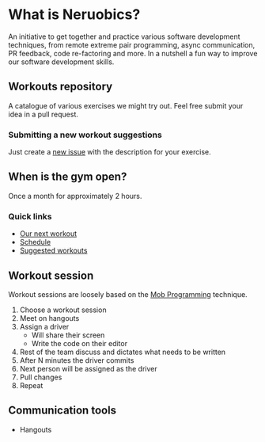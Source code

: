# What is Neruobics?

An initiative to get together and practice various software development techniques, from remote extreme pair programming, async communication, PR feedback, code re-factoring and more. In a nutshell a fun way to improve our software development skills.

## Workouts repository

A catalogue of various exercises we might try out. Feel free submit your idea in a pull request.

### Submitting a new workout suggestions

Just create a [new issue](https://github.com/Neurobics/workouts/issues/new) with the description for your exercise.

## When is the gym open?

Once a month for approximately 2 hours. 

### Quick links


- [Our next workout](https://github.com/Neurobics/workouts/labels/Next)
- [Schedule](https://github.com/Neurobics/workouts/labels/Scheduled)
- [Suggested workouts](https://github.com/Neurobics/workouts/labels/Suggestion)


## Workout session

Workout sessions are loosely based on the [Mob Programming](https://en.wikipedia.org/wiki/Mob_programming) technique.

1. Choose a workout session
2. Meet on hangouts
3. Assign a driver
    + Will share their screen
    + Write the code on their editor
4. Rest of the team discuss and dictates what needs to be written
5. After N minutes the driver commits
6. Next person will be assigned as the driver
7. Pull changes
8. Repeat


## Communication tools
- Hangouts